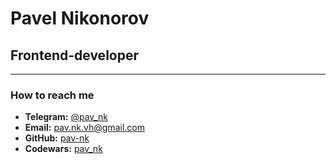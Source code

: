 # Pavel Nikonorov

## Frontend-developer

---

### How to reach me

- **Telegram:** [@pav_nk](https://t.me/pav_nk)
- **Email:** pav.nk.vh@gmail.com
- **GitHub:** [pav-nk](https://github.com/pav-nk)
- **Codewars:** [pav_nk](https://www.codewars.com/users/pav_nk)
